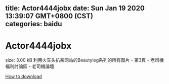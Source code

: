 
title: Actor4444jobx
date: Sun Jan 19 2020 13:39:07 GMT+0800 (CST)    
categories: baidu
---

# Actor4444jobx
size: 3.00 kB
 利用火车头扒某网站的Beautyleg系列的所有图片 - 第3頁 - 老司機福利討論區 - 老司機論壇
 

[How to download](https://bpcam.bemobtrk.com/go/2ceec3aa-1ca2-46d6-b9ff-aaa5c184517c?jno=4646)